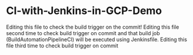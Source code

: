 # CI-with-Jenkins-in-GCP-Demo
Editing this file to check the build trigger on the commit!
Editing this file second time to check build trigger on commit and that build job (BuildAutomationPipelineCI) will be executed using Jenkinsfile.
Editing this file third time to check build trigger on commit
